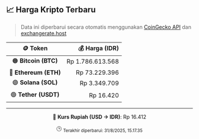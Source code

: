 

<!-- HARGA_KRIPTO -->
## 📈 Harga Kripto Terbaru

> Data ini diperbarui secara otomatis menggunakan [CoinGecko API](https://www.coingecko.com/) dan [exchangerate.host](https://exchangerate.host/)

<div align="center">

| 🪙 Token | 💰 Harga (IDR) |
|:------:|---------------:|
| 🟠 **Bitcoin (BTC)**   | Rp 1.786.613.568 |
| 🔵 **Ethereum (ETH)**  | Rp 73.229.396 |
| 🟣 **Solana (SOL)**    | Rp 3.349.709 |
| 🟢 **Tether (USDT)**   | Rp 16.420 |

---

💱 **Kurs Rupiah (USD → IDR)**: Rp 16.412

🕒 <sub>Terakhir diperbarui: 31/8/2025, 15.17.35</sub>

</div>
<!-- /HARGA_KRIPTO -->
